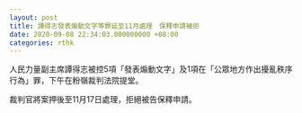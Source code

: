 ```yaml
---
layout: post
title: 譚得志發表煽動文字等罪延至11月處理　保釋申請被拒
date: 2020-09-08 22:34:03.000000000 +08:00
categories: rthk
---
```


人民力量副主席譚得志被控5項「發表煽動文字」及1項在「公眾地方作出擾亂秩序行為」罪，下午在粉嶺裁判法院提堂。 

裁判官將案押後至11月17日處理，拒絕被告保釋申請。
